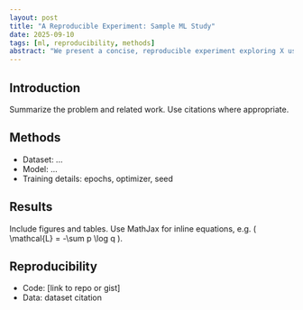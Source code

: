 ```yaml
---
layout: post
title: "A Reproducible Experiment: Sample ML Study"
date: 2025-09-10
tags: [ml, reproducibility, methods]
abstract: "We present a concise, reproducible experiment exploring X using dataset Y. Key results and configuration are summarized."
---
```


## Introduction

Summarize the problem and related work. Use citations where appropriate.

## Methods

- Dataset: ...
- Model: ...
- Training details: epochs, optimizer, seed

## Results

Include figures and tables. Use MathJax for inline equations, e.g. \( \mathcal{L} = -\sum p \log q \).

## Reproducibility

- Code: [link to repo or gist]
- Data: dataset citation

